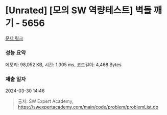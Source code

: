 # [Unrated] [모의 SW 역량테스트] 벽돌 깨기 - 5656 

[문제 링크](https://swexpertacademy.com/main/code/problem/problemDetail.do?contestProbId=AWXRQm6qfL0DFAUo) 

### 성능 요약

메모리: 98,052 KB, 시간: 1,305 ms, 코드길이: 4,468 Bytes

### 제출 일자

2024-03-30 14:46



> 출처: SW Expert Academy, https://swexpertacademy.com/main/code/problem/problemList.do